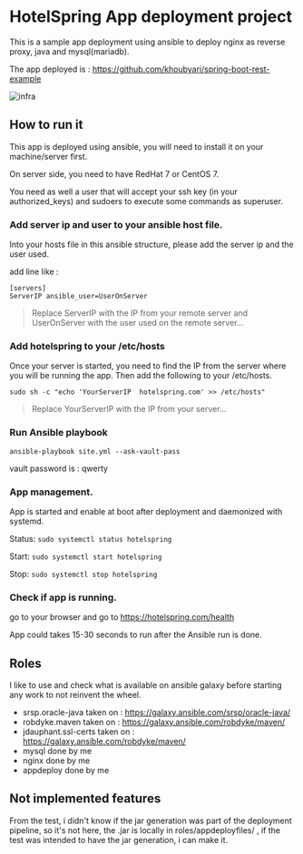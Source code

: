 # HotelSpring App deployment project

This is a sample app deployment using ansible to deploy nginx as reverse proxy, java and mysql(mariadb).

The app deployed is : https://github.com/khoubyari/spring-boot-rest-example

![infra](https://image.ibb.co/g2LiHc/infra_hotelspring_test.png)

## How to run it

This app is deployed using ansible, you will need to install it on your machine/server first.

On server side, you need to have RedHat 7 or CentOS 7.

You need as well a user that will accept your ssh key (in your authorized_keys) and sudoers to execute some commands as superuser.


### Add server ip and user to your ansible host file.

Into your hosts file in this ansible structure, please add the server ip and the user used.

add line like :

```
[servers]
ServerIP ansible_user=UserOnServer
```

> Replace ServerIP with the IP from your remote server and UserOnServer with the user used on the remote server...

### Add hotelspring to your /etc/hosts

Once your server is started, you need to find the IP from the server where you will be running the app.
Then add the following to your /etc/hosts.

`sudo sh -c "echo 'YourServerIP  hotelspring.com' >> /etc/hosts"`
> Replace YourServerIP with the IP from your server...

### Run Ansible playbook

`ansible-playbook site.yml --ask-vault-pass`

vault password is : qwerty

### App management.

App is started and enable at boot after deployment and daemonized with systemd.

Status:
`sudo systemctl status hotelspring`

Start:
`sudo systemctl start hotelspring`

Stop:
`sudo systemctl stop hotelspring`


### Check if app is running.

go to your browser and go to https://hotelspring.com/health

App could takes 15-30 seconds to run after the Ansible run is done.

## Roles

I like to use and check what is available on ansible galaxy before starting any work to not reinvent the wheel.

- srsp.oracle-java taken on : https://galaxy.ansible.com/srsp/oracle-java/
- robdyke.maven taken on : https://galaxy.ansible.com/robdyke/maven/
- jdauphant.ssl-certs taken on : https://galaxy.ansible.com/robdyke/maven/
- mysql done by me
- nginx done by me
- appdeploy done by me

## Not implemented features

From the test, i didn't know if the jar generation was part of the deployment pipeline, so it's not here, the .jar is locally in roles/appdeployfiles/ , if the test was intended to have the jar generation, i can make it.